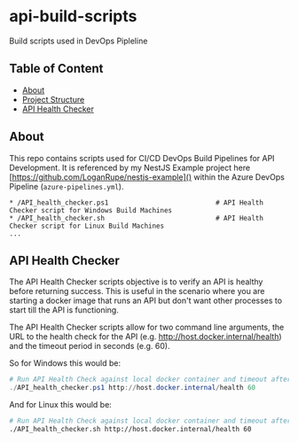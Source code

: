# api-build-scripts
Build scripts used in DevOps Pipleline

## Table of Content

- [About](#about)
- [Project Structure](#project-structure)
- [API Health Checker](#api-health-checker)

## About
This repo contains scripts used for CI/CD DevOps Build Pipelines for API Development. It is referenced by my NestJS Example project here [https://github.com/LoganRupe/nestjs-example]() within the Azure DevOps Pipeline (`azure-pipelines.yml`).

````
* /API_health_checker.ps1                           # API Health Checker script for Windows Build Machines
* /API_health_checker.sh                            # API Health Checker script for Linux Build Machines
...
````

## API Health Checker
The API Health Checker scripts objective is to verify an API is healthy before returning success. This is useful in the scenario where you are starting a docker image that runs an API but don't want other processes to start till the API is functioning. 

The API Health Checker scripts allow for two command line arguments, the URL to the health check for the API (e.g. http://host.docker.internal/health) and the timeout period in seconds (e.g. 60). 

So for Windows this would be:

```powershell
# Run API Health Check against local docker container and timeout after a minute.
./API_health_checker.ps1 http://host.docker.internal/health 60
```

And for Linux this would be:

```bash
# Run API Health Check against local docker container and timeout after a minute.
./API_health_checker.sh http://host.docker.internal/health 60
```